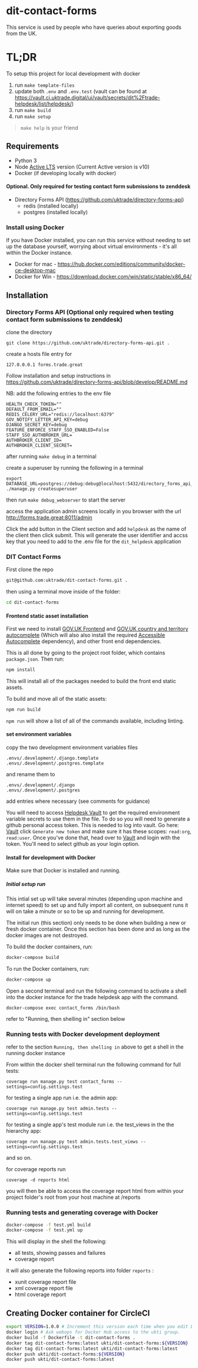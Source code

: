 # dit-contact-forms

This service is used by people who have queries about exporting goods from the UK.

# TL;DR

To setup this project for local development with docker

1. run `make template-files`
2. update both `.env` and `.env.test` (vault can be found at https://vault.ci.uktrade.digital/ui/vault/secrets/dit%2Ftrade-helpdesk/list/helpdesk/)
3. run `make build`
4. run `make setup`

> `make help` is your friend

## Requirements

- Python 3
- Node [Active LTS][1] version (Current Active version is v10)
- Docker (if developing locally with docker)

#### Optional. Only required for testing contact form submissions to zenddesk

- Directory Forms API (https://github.com/uktrade/directory-forms-api)
  - redis (installed locally)
  - postgres (installed locally)

### Install using Docker

If you have Docker installed, you can run this service without needing to set up the database yourself, worrying about
virtual environments - it's all within the Docker instance.

- Docker for mac - https://hub.docker.com/editions/community/docker-ce-desktop-mac
- Docker for Win - https://download.docker.com/win/static/stable/x86_64/

## Installation

### Directory Forms API (Optional only required when testing contact form submissions to zenddesk)

clone the directory

```
git clone https://github.com/uktrade/directory-forms-api.git .
```

create a hosts file entry for

`127.0.0.0.1 forms.trade.great`

Follow installation and setup instructions in https://github.com/uktrade/directory-forms-api/blob/develop/README.md

NB: add the following entries to the env file

```
HEALTH_CHECK_TOKEN=""
DEFAULT_FROM_EMAIL=""
REDIS_CELERY_URL="redis://localhost:6379"
GOV_NOTIFY_LETTER_API_KEY=debug
DJANGO_SECRET_KEY=debug
FEATURE_ENFORCE_STAFF_SSO_ENABLED=False
STAFF_SSO_AUTHBROKER_URL=
AUTHBROKER_CLIENT_ID=
AUTHBROKER_CLIENT_SECRET=
```

after running `make debug` in a terminal

create a superuser by running the following in a terminal

```
export DATABASE_URL=postgres://debug:debug@localhost:5432/directory_forms_api_debug
./manage.py createsuperuser
```

then run `make debug_webserver` to start the server

access the application admin screens locally in you browser with the url http://forms.trade.great:8011/admin

Click the add button in the Client section and add `helpdesk` as the name of the client then click submit. This will
generate the user identifier and accss key that you need to add to the .env file for the `dit_helpdesk` application

### DIT Contact Forms

First clone the repo

```bash
git@github.com:uktrade/dit-contact-forms.git .

```

then using a terminal move inside of the folder:

```bash
cd dit-contact-forms
```

#### Frontend static asset installation

First we need to install [GOV.UK Frontend][2] and
[GOV.UK country and territory autocomplete][3] (Which will also also install the required [Accessible Autocomplete][4]
dependency), and other front end dependencies.

This is all done by going to the project root folder, which contains `package.json`. Then run:

```bash
npm install
```

This will install all of the packages needed to build the front end static assets.

To build and move all of the static assets:

```bash
npm run build
```

`npm run` will show a list of all of the commands available, including linting.

#### set environment variables

copy the two development environment variables files

```
.envs/.development/.django.template
.envs/.development/.postgres.template

```

and rename them to

```
.envs/.development/.django
.envs/.development/.postgres
```

add entries where necessary (see comments for guidance)

You will need to access [Helpdesk Vault][5] to get the required environment variable secrets to use them in the file.
To do so you will need to generate a github personal access token. This is needed to log into vault.
Go here: [Vault][6] click `Generate new token` and make sure it has these scopes: `read:org`, `read:user`.
Once you've done that, head over to [Vault][7] and login with the token. You'll need to select github
as your login option.

#### Install for development with Docker

Make sure that Docker is installed and running.

##### Initial setup run

This intial set up will take several minutes (depending upon machine and internet speed) to set up and fully import
all content, on subsequent runs it will on take a minute or so to be up and running for development.

The initial run (this section) only needs to be done when building a new or fresh docker container. Once this section
has been done and as long as the docker images are not destroyed.

To build the docker containers, run:

```bash
docker-compose build
```

To run the Docker containers, run:

```bash
docker-compose up
```

Open a second terminal and run the following command to activate a shell into the docker instance
for the trade helpdesk app with the command.

```
docker-compose exec contact_forms /bin/bash
```

refer to "Running, then shelling in" section below

### Running tests with Docker development deployment

refer to the section `Running, then shelling in` above to get a shell in the running docker instance

From within the docker shell terminal run the following command for full tests:

```
coverage run manage.py test contact_forms --settings=config.settings.test
```

for testing a single app run i.e. the admin app:

```
coverage run manage.py test admin.tests --settings=config.settings.test
```

for testing a single app's test module run i.e. the test_views in the the hierarchy app:

```
coverage run manage.py test admin.tests.test_views --settings=config.settings.test
```

and so on.

for coverage reports run

```
coverage -d reports html
```

you will then be able to access the coverage report html from within your project folder's root
from your host machine at /reports

### Running tests and generating coverage with Docker

```bash
docker-compose -f test.yml build
docker-compose -f test.yml up

```

This will display in the shell the following:

- all tests, showing passes and failures
- coverage report

it will also generate the following reports into folder `reports` :

- xunit coverage report file
- xml coverage report file
- html coverage report

## Creating Docker container for CircleCI

```bash
export VERSION=1.0.0 # Increment this version each time when you edit Dockerfile.
docker login # Ask webops for Docker Hub access to the ukti group.
docker build -f Dockerfile -t dit-contact-forms .
docker tag dit-contact-forms:latest ukti/dit-contact-forms:${VERSION}
docker tag dit-contact-forms:latest ukti/dit-contact-forms:latest
docker push ukti/dit-contact-forms:${VERSION}
docker push ukti/dit-contact-forms:latest
```

[1]: https://nodejs.org/en/about/releases/
[2]: https://github.com/alphagov/govuk-frontend
[3]: https://github.com/alphagov/govuk-country-and-territory-autocomplete
[4]: https://github.com/alphagov/accessible-autocomplete
[5]: https://vault.ci.uktrade.io/ui/vault/secrets/dit%2Ftrade-helpdesk/list/helpdesk/
[6]: https://github.com/settings/tokens
[7]: https://vault.ci.uktrade.io
